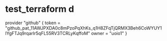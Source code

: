 # test_terraform d

provider "github" {
  token = "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"
  owner = "uoio1"
}